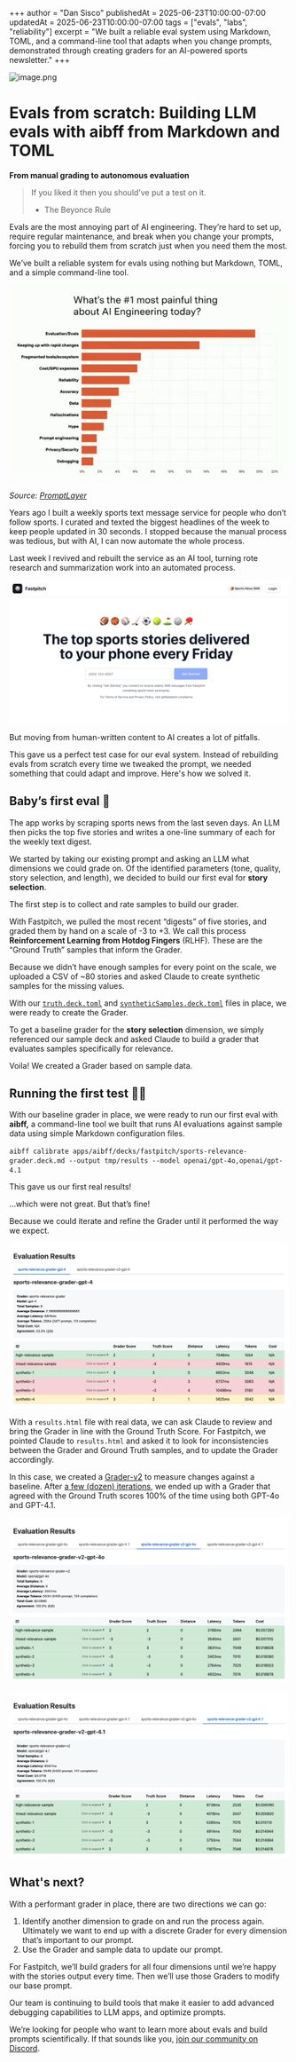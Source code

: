 +++
author = "Dan Sisco"
publishedAt = 2025-06-23T10:00:00-07:00
updatedAt = 2025-06-23T10:00:00-07:00
tags = ["evals", "labs", "reliability"]
excerpt = "We built a reliable eval system using Markdown, TOML, and a command-line tool that adapts when you change prompts, demonstrated through creating graders for an AI-powered sports newsletter."
+++

![image.png]()

# Evals from scratch: Building LLM evals with aibff from Markdown and TOML

**From manual grading to autonomous evaluation**

> If you liked it then you should’ve put a test on it.
>
> - The Beyonce Rule

Evals are the most annoying part of AI engineering. They’re hard to set up,
require regular maintenance, and break when you change your prompts, forcing you
to rebuild them from scratch just when you need them the most.

We’ve built a reliable system for evals using nothing but Markdown, TOML, and a
simple command-line tool.

![image.png](/static/blog/2025-06-23-survey.png)

_Source:
[PromptLayer](https://blog.promptlayer.com/2025-state-of-ai-engineering-survey-key-insights-from-the-ai-engineer-world-fair/)_

Years ago I built a weekly sports text message service for people who don’t
follow sports. I curated and texted the biggest headlines of the week to keep
people updated in 30 seconds. I stopped because the manual process was tedious,
but with AI, I can now automate the whole process.

Last week I revived and rebuilt the service as an AI tool, turning rote research
and summarization work into an automated process.

![image.png](/static/blog/2025-06-23-fastpitch-homepage.png)

But moving from human-written content to AI creates a lot of pitfalls.

This gave us a perfect test case for our eval system. Instead of rebuilding
evals from scratch every time we tweaked the prompt, we needed something that
could adapt and improve. Here's how we solved it.

## Baby’s first eval 🐣

The app works by scraping sports news from the last seven days. An LLM then
picks the top five stories and writes a one-line summary of each for the weekly
text digest.

We started by taking our existing prompt and asking an LLM what dimensions we
could grade on. Of the identified parameters (tone, quality, story selection,
and length), we decided to build our first eval for **story selection**.

The first step is to collect and rate samples to build our grader.

With Fastpitch, we pulled the most recent “digests” of five stories, and graded
them by hand on a scale of -3 to +3. We call this process **Reinforcement
Learning from Hotdog Fingers** (RLHF). These are the “Ground Truth” samples that
inform the Grader.

Because we didn’t have enough samples for every point on the scale, we uploaded
a CSV of ~80 stories and asked Claude to create synthetic samples for the
missing values.

With our
[`truth.deck.toml`](https://github.com/bolt-foundry/bolt-foundry/blob/main/apps/aibff/decks/fastpitch/sources.deck.toml)
and
[`syntheticSamples.deck.toml`](https://github.com/bolt-foundry/bolt-foundry/blob/main/apps/aibff/decks/fastpitch/syntheticSamples.deck.toml)
files in place, we were ready to create the Grader.

To get a baseline grader for the **story selection** dimension, we simply
referenced our sample deck and asked Claude to build a grader that evaluates
samples specifically for relevance.

Voila! We created a Grader based on sample data.

## Running the first test 👩‍🔬

With our baseline grader in place, we were ready to run our first eval with
**aibff,** a command-line tool we built that runs AI evaluations against sample
data using simple Markdown configuration files.

`aibff calibrate apps/aibff/decks/fastpitch/sports-relevance-grader.deck.md --output tmp/results --model openai/gpt-4o,openai/gpt-4.1`

This gave us our first real results!

…which were not great. But that’s fine!

Because we could iterate and refine the Grader until it performed the way we
expect.

![image.png](/static/blog/2025-06-23-results-1.png)

With a `results.html` file with real data, we can ask Claude to review and bring
the Grader in line with the Ground Truth Score. For Fastpitch, we pointed Claude
to `results.html` and asked it to look for inconsistencies between the Grader
and Ground Truth samples, and to update the Grader accordingly.

In this case, we created a
[Grader-v2](https://github.com/bolt-foundry/bolt-foundry/blob/main/static/examples/fastpitch-results/results_25_.html)
to measure changes against a baseline. After
[a few (dozen) iterations](https://github.com/bolt-foundry/bolt-foundry/tree/main/apps/aibff/decks/fastpitch/results),
we ended up with a Grader that agreed with the Ground Truth scores 100% of the
time using both GPT-4o and GPT-4.1.

![image.png](/static/blog/2025-06-23-results-2.png)

![image.png](/static/blog/2025-06-23-results-3.png)

## What's next?

With a performant grader in place, there are two directions we can go:

1. Identify another dimension to grade on and run the process again. Ultimately
   we want to end up with a discrete Grader for every dimension that’s important
   to our prompt.
2. Use the Grader and sample data to update our prompt.

For Fastpitch, we’ll build graders for all four dimensions until we’re happy
with the stories output every time. Then we’ll use those Graders to modify our
base prompt.

Our team is continuing to build tools that make it easier to add advanced
debugging capabilities to LLM apps, and optimize prompts.

We’re looking for people who want to learn more about evals and build prompts
scientifically. If that sounds like you,
[join our community on Discord](https://discord.gg/tU5ksTBfEj).
